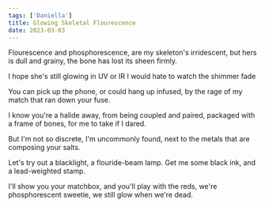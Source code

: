 ```yaml
---  
tags: ['Daniella']
title: Glowing Skeletal Flourescence
date: 2023-03-03
---
```


Flourescence and phosphorescence,
are my skeleton's irridescent,
but hers is dull and grainy,
the bone has lost its sheen firmly.

I hope she's still glowing in UV or IR
I would hate to watch the shimmer fade

You can pick up the phone,
or could hang up infused,
by the rage of my match
that ran down your fuse.

I know you're a halide away,
from being coupled and paired,
packaged with a frame of bones,
for me to take if I dared.

But I'm not so discrete,
I'm uncommonly found,
next to the metals that
are composing your salts.

Let's try out a blacklight,
a flouride-beam lamp.
Get me some black ink,
and a lead-weighted stamp.

I'll show you your matchbox,
and you'll play with the reds,
we're phosphorescent sweetie,
we still glow when we're dead.
